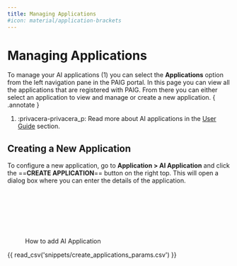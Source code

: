 ```yaml
---
title: Managing Applications
#icon: material/application-brackets
---
```

# Managing Applications

To manage your AI applications (1) you can select the **Applications** option from the left navigation pane in the PAIG
portal. In this page you can view all the applications that are registered with PAIG. From there you can either select
an application to view and manage or create a new application.
{ .annotate }

1.  :privacera-privacera_p: Read more about AI applications in the [User Guide](applications.md) section.

## Creating a New Application

<!-- md:go_to_paig /#/ai_applications:Go To PAIG -->


To configure a new application, go to __Application > AI Application__ and click the ==**CREATE APPLICATION**== button on 
the right top. This will open a dialog box where you can enter the details of the application. 

<figure markdown>
<script src="https://fast.wistia.com/embed/medias/10ueafsoxi.jsonp" async></script><script src="https://fast.wistia.com/assets/external/E-v1.js" async></script><span class="wistia_embed wistia_async_10ueafsoxi popover=true" style="display:inline-block;height:106px;position:relative;width:150px">&nbsp;</span>
<figcaption>How to add AI Application</figcaption>
</figure>

{{ read_csv('snippets/create_applications_params.csv') }}
